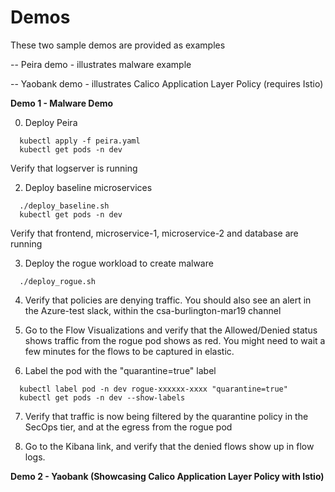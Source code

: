 # Demos

These two sample demos are provided as examples

-- Peira demo - illustrates malware example

-- Yaobank demo - illustrates Calico Application Layer Policy (requires Istio)


**Demo 1 - Malware Demo**

0. Deploy Peira
```
  kubectl apply -f peira.yaml
  kubectl get pods -n dev
```

Verify that logserver is running

2. Deploy baseline microservices

```
  ./deploy_baseline.sh
  kubectl get pods -n dev
```

Verify that frontend, microservice-1, microservice-2 and database are running

3. Deploy the rogue workload to create malware
```
  ./deploy_rogue.sh
```
4. Verify that policies are denying traffic. You should also see an alert in the Azure-test slack, within the csa-burlington-mar19 channel

5. Go to the Flow Visualizations and verify that the Allowed/Denied status shows traffic from the rogue pod shows as red. You might need to wait a few minutes for the flows to be captured in elastic.

6. Label the pod with the "quarantine=true" label

```
  kubectl label pod -n dev rogue-xxxxxx-xxxx "quarantine=true"
  kubectl get pods -n dev --show-labels
```

7. Verify that traffic is now being filtered by the quarantine policy in the SecOps tier, and at the egress from the rogue pod

8. Go to the Kibana link, and verify that the denied flows show up in flow logs.



**Demo 2 - Yaobank (Showcasing Calico Application Layer Policy with Istio)**


